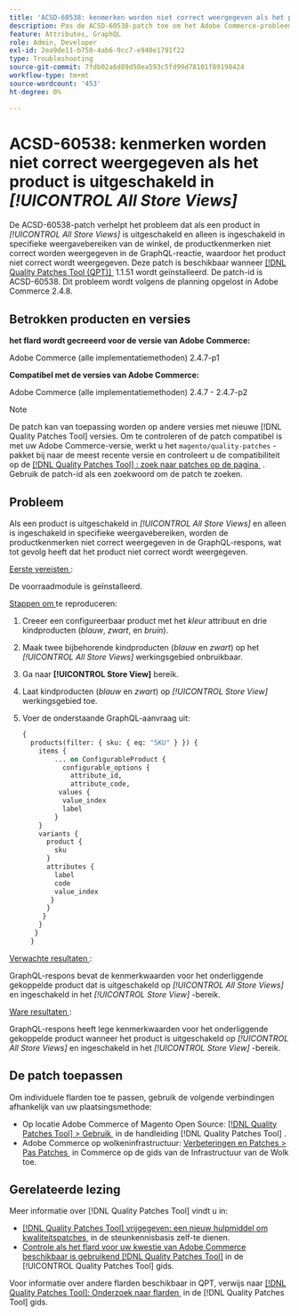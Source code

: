 ```yaml
---
title: 'ACSD-60538: kenmerken worden niet correct weergegeven als het product is uitgeschakeld in [!UICONTROL All Store Views]'
description: Pas de ACSD-60538-patch toe om het Adobe Commerce-probleem op te lossen, waarbij als een product wordt uitgeschakeld in *All Store Views* en alleen ingeschakeld in specifieke store view scope, de productkenmerken niet correct worden weergegeven in het GraphQL-antwoord, waardoor het product niet correct wordt weergegeven.
feature: Attributes, GraphQL
role: Admin, Developer
exl-id: 2ea9de11-b750-4ab6-9cc7-e940e1791f22
type: Troubleshooting
source-git-commit: 7fdb02a6d89d50ea593c5fd99d78101f89198424
workflow-type: tm+mt
source-wordcount: '453'
ht-degree: 0%

---
```


# ACSD-60538: kenmerken worden niet correct weergegeven als het product is uitgeschakeld in *[!UICONTROL All Store Views]*

De ACSD-60538-patch verhelpt het probleem dat als een product in *[!UICONTROL All Store Views]* is uitgeschakeld en alleen is ingeschakeld in specifieke weergavebereiken van de winkel, de productkenmerken niet correct worden weergegeven in de GraphQL-reactie, waardoor het product niet correct wordt weergegeven. Deze patch is beschikbaar wanneer [[!DNL Quality Patches Tool (QPT)] &#x200B;](https://experienceleague.adobe.com/nl/docs/commerce-operations/tools/quality-patches-tool/quality-patches-tool-to-self-serve-quality-patches) 1.1.51 wordt geïnstalleerd. De patch-id is ACSD-60538. Dit probleem wordt volgens de planning opgelost in Adobe Commerce 2.4.8.

## Betrokken producten en versies

**het flard wordt gecreeerd voor de versie van Adobe Commerce:**

Adobe Commerce (alle implementatiemethoden) 2.4.7-p1

**Compatibel met de versies van Adobe Commerce:**

Adobe Commerce (alle implementatiemethoden) 2.4.7 - 2.4.7-p2

>[!NOTE]
>
>De patch kan van toepassing worden op andere versies met nieuwe [!DNL Quality Patches Tool] versies. Om te controleren of de patch compatibel is met uw Adobe Commerce-versie, werkt u het `magento/quality-patches` -pakket bij naar de meest recente versie en controleert u de compatibiliteit op de [[!DNL Quality Patches Tool] : zoek naar patches op de pagina &#x200B;](https://experienceleague.adobe.com/tools/commerce-quality-patches/index.html?lang=nl-NL) . Gebruik de patch-id als een zoekwoord om de patch te zoeken.

## Probleem

Als een product is uitgeschakeld in *[!UICONTROL All Store Views]* en alleen is ingeschakeld in specifieke weergavebereiken, worden de productkenmerken niet correct weergegeven in de GraphQL-respons, wat tot gevolg heeft dat het product niet correct wordt weergegeven.

<u> Eerste vereisten </u>:

De voorraadmodule is geïnstalleerd.

<u> Stappen om </u> te reproduceren:

1. Creeer een configureerbaar product met het *kleur* attribuut en drie kindproducten (*blauw*, *zwart*, en *bruin*).
1. Maak twee bijbehorende kindproducten (*blauw* en *zwart*) op het *[!UICONTROL All Store Views]* werkingsgebied onbruikbaar.
1. Ga naar **[!UICONTROL Store View]** bereik.
1. Laat kindproducten (*blauw* en *zwart*) op *[!UICONTROL Store View]* werkingsgebied toe.
1. Voer de onderstaande GraphQL-aanvraag uit:

   ```GraphQL
   {
     products(filter: { sku: { eq: "SKU" } }) {
       items {
           ... on ConfigurableProduct {
             configurable_options {
               attribute_id,
               attribute_code,
            values {
             value_index
             label
           }
       }
       variants {
         product {
           sku
         }
         attributes {
           label
           code
           value_index
          }
         }
        }
       }
      }
     }  
   ```

<u> Verwachte resultaten </u>:

GraphQL-respons bevat de kenmerkwaarden voor het onderliggende gekoppelde product dat is uitgeschakeld op *[!UICONTROL All Store Views]* en ingeschakeld in het *[!UICONTROL Store View]* -bereik.

<u> Ware resultaten </u>:

GraphQL-respons heeft lege kenmerkwaarden voor het onderliggende gekoppelde product wanneer het product is uitgeschakeld op *[!UICONTROL All Store Views]* en ingeschakeld in het *[!UICONTROL Store View]* -bereik.

## De patch toepassen

Om individuele flarden toe te passen, gebruik de volgende verbindingen afhankelijk van uw plaatsingsmethode:

* Op locatie Adobe Commerce of Magento Open Source: [[!DNL Quality Patches Tool] > Gebruik &#x200B;](/help/tools/quality-patches-tool/usage.md) in de handleiding [!DNL Quality Patches Tool] .
* Adobe Commerce op wolkeninfrastructuur: [&#x200B; Verbeteringen en Patches > Pas Patches &#x200B;](https://experienceleague.adobe.com/docs/commerce-cloud-service/user-guide/develop/upgrade/apply-patches.html?lang=nl-NL) in Commerce op de gids van de Infrastructuur van de Wolk toe.

## Gerelateerde lezing

Meer informatie over [!DNL Quality Patches Tool] vindt u in:

* [[!DNL Quality Patches Tool]  vrijgegeven: een nieuw hulpmiddel om kwaliteitspatches &#x200B;](https://experienceleague.adobe.com/nl/docs/commerce-operations/tools/quality-patches-tool/quality-patches-tool-to-self-serve-quality-patches) in de steunkennisbasis zelf-te dienen.
* [&#x200B; Controle als het flard voor uw kwestie van Adobe Commerce beschikbaar is gebruikend  [!DNL Quality Patches Tool]](/help/tools/quality-patches-tool/patches-available-in-qpt/check-patch-for-magento-issue-with-magento-quality-patches.md) in de [!UICONTROL Quality Patches Tool] gids.


Voor informatie over andere flarden beschikbaar in QPT, verwijs naar [[!DNL Quality Patches Tool]: Onderzoek naar flarden &#x200B;](https://experienceleague.adobe.com/tools/commerce-quality-patches/index.html?lang=nl-NL) in de [!DNL Quality Patches Tool] gids.
